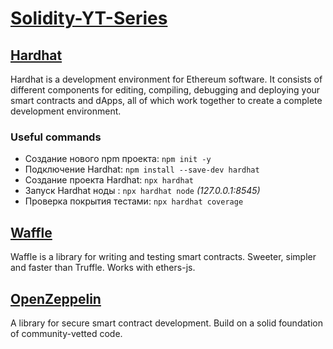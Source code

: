 # [Solidity-YT-Series](https://www.youtube.com/watch?v=8A8-7Ks26yY&list=PLWlFXymvoaJ_0ok740kLXTn5qn-i1UnYr&index=1)

## [Hardhat](https://hardhat.org)

Hardhat is a development environment for Ethereum software. It consists of different components for editing, compiling, debugging and deploying your smart contracts and dApps, all of which work together to create a complete development environment.
### Useful commands

- Создание нового npm проекта: `npm init -y`    
- Подключение  Hardhat: `npm install --save-dev hardhat` 
- Создание проекта Hardhat: `npx hardhat` 
- Запуск Hardhat ноды  : `npx hardhat node` _(127.0.0.1:8545)_
- Проверка покрытия тестами: `npx hardhat coverage` 

## [Waffle](https://ethereum-waffle.readthedocs.io/en/latest/)

Waffle is a library for writing and testing smart contracts. Sweeter, simpler and faster than Truffle. Works with ethers-js.

## [OpenZeppelin](https://github.com/OpenZeppelin/openzeppelin-contracts)

A library for secure smart contract development. Build on a solid foundation of community-vetted code.


